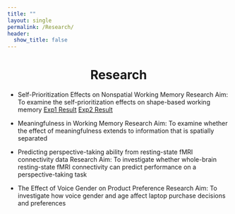 ```yaml
---
title: ""
layout: single
permalink: /Research/
header:
  show_title: false
---
```

<h1 style="text-align: center;">Research</h1>


- Self-Prioritization Effects on Nonspatial Working Memory 
Research Aim: To examine the self-prioritization effects on shape-based working memory
[Exp1 Result](/data/analyzeSPE8VCS1.html)
[Exp2 Result](/data/analyzeSPE8VCS2.html)

- Meaningfulness in Working Memory
Research Aim: To examine whether the effect of meaningfulness extends to information that is spatially separated

- Predicting perspective-taking ability from resting-state fMRI connectivity data
Research Aim: To investigate whether whole-brain resting-state fMRI connectivity can predict performance on a perspective-taking task

- The Effect of Voice Gender on Product Preference
Research Aim: To investigate how voice gender and age affect laptop purchase decisions and preferences



